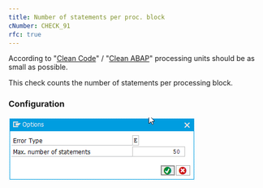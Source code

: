 ```yaml
---
title: Number of statements per proc. block
cNumber: CHECK_91
rfc: true
---
```


According to "[Clean Code](https://de.wikipedia.org/wiki/Clean_Code)" / "[Clean ABAP](https://github.com/SAP/styleguides/blob/master/clean-abap/CleanABAP.md)" processing units should be as small as possible.

This check counts the number of statements per processing block.

### Configuration
![Configuration](../img/91_conf.png)
